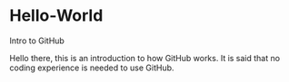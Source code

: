 # Hello-World
Intro to GitHub

Hello there, this is an introduction to how GitHub works.
It is said that no coding experience is needed to use GitHub.
